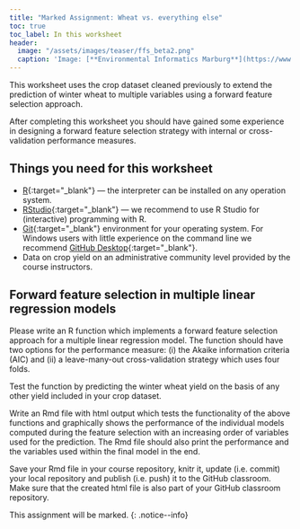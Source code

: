 ```yaml
---
title: "Marked Assignment: Wheat vs. everything else"
toc: true
toc_label: In this worksheet
header:
  image: "/assets/images/teaser/ffs_beta2.png"
  caption: 'Image: [**Environmental Informatics Marburg**](https://www.uni-marburg.de/en/fb19/disciplines/physisch/environmentalinformatics){:target="_blank"}'
---
```


This worksheet uses the crop dataset cleaned previously to extend the prediction of winter wheat to multiple variables using a forward feature selection approach.

After completing this worksheet you should have gained some experience in designing a forward feature selection strategy with internal or cross-validation performance measures.


## Things you need for this worksheet
  * [R](https://cran.r-project.org/){:target="_blank"} — the interpreter can be installed on any operation system.
  * [RStudio](https://www.rstudio.com/){:target="_blank"} — we recommend to use R Studio for (interactive) programming with R.
  * [Git](https://git-scm.com/downloads){:target="_blank"} environment for your operating system. For Windows users with little experience on the command line we recommend [GitHub Desktop](https://desktop.github.com/){:target="_blank"}.
  * Data on crop yield on an administrative community level provided by the course instructors.


## Forward feature selection in multiple linear regression models
Please write an R function which implements a forward feature selection approach for a multiple linear regression model. The function should have two options for the performance measure: (i) the Akaike information criteria (AIC) and (ii) a leave-many-out cross-validation strategy which uses four folds.

Test the function by predicting the winter wheat yield on the basis of any other yield included in your crop dataset.

Write an Rmd file with html output which tests the functionality of the above functions and graphically shows the performance of the individual models computed during the feature selection with an increasing order of variables used for the prediction. The Rmd file should also print the performance and the variables used within the final model in the end.


Save your Rmd file in your course repository, knitr it, update (i.e. commit) your local repository and publish (i.e. push) it to the GitHub classroom. 
Make sure that the created html file is also part of your GitHub classroom repository.

This assignment will be marked.
{: .notice--info}


